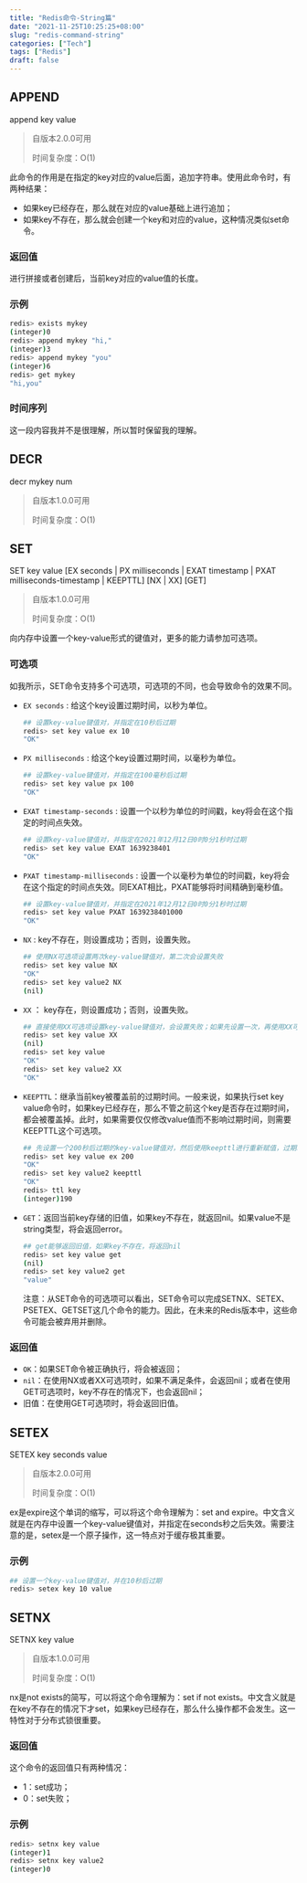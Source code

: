 ```yaml
---
title: "Redis命令-String篇"
date: "2021-11-25T10:25:25+08:00"
slug: "redis-command-string"
categories: ["Tech"]
tags: ["Redis"]
draft: false
---
```


## APPEND

append key value

> 自版本2.0.0可用
>
> 时间复杂度：O(1)

此命令的作用是在指定的key对应的value后面，追加字符串。使用此命令时，有两种结果：

* 如果key已经存在，那么就在对应的value基础上进行追加；
* 如果key不存在，那么就会创建一个key和对应的value，这种情况类似set命令。

### 返回值

进行拼接或者创建后，当前key对应的value值的长度。

### 示例

```bash
redis> exists mykey
(integer)0
redis> append mykey "hi,"
(integer)3
redis> append mykey "you"
(integer)6
redis> get mykey
"hi,you"
```

### 时间序列

这一段内容我并不是很理解，所以暂时保留我的理解。

## DECR

decr mykey num

> 自版本1.0.0可用
>
> 时间复杂度：O(1)



## SET

SET key value [EX seconds | PX milliseconds | EXAT timestamp | PXAT milliseconds-timestamp | KEEPTTL] [NX | XX] [GET]

> 自版本1.0.0可用
>
> 时间复杂度：O(1)


向内存中设置一个key-value形式的键值对，更多的能力请参加可选项。

### 可选项
如我所示，SET命令支持多个可选项，可选项的不同，也会导致命令的效果不同。
* `EX seconds` : 给这个key设置过期时间，以秒为单位。

  ```bash
  ## 设置key-value键值对，并指定在10秒后过期
  redis> set key value ex 10
  "OK"
  ```

* `PX milliseconds` : 给这个key设置过期时间，以毫秒为单位。

  ```bash
  ## 设置key-value键值对，并指定在100毫秒后过期
  redis> set key value px 100
  "OK"
  ```

* `EXAT timestamp-seconds` :  设置一个以秒为单位的时间戳，key将会在这个指定的时间点失效。

  ```bash
  ## 设置key-value键值对，并指定在2021年12月12日0时0分1秒时过期
  redis> set key value EXAT 1639238401
  "OK"
  ```

* `PXAT timestamp-milliseconds` : 设置一个以毫秒为单位的时间戳，key将会在这个指定的时间点失效。同EXAT相比，PXAT能够将时间精确到毫秒值。

  ```bash
  ## 设置key-value键值对，并指定在2021年12月12日0时0分1秒时过期
  redis> set key value PXAT 1639238401000
  "OK"
  ```

* `NX` : key不存在，则设置成功；否则，设置失败。

  ```bash
  ## 使用NX可选项设置两次key-value键值对，第二次会设置失败
  redis> set key value NX
  "OK"
  redis> set key value2 NX
  (nil)
  ```

* `XX` ： key存在，则设置成功；否则，设置失败。

  ```bash
  ## 直接使用XX可选项设置key-value键值对，会设置失败；如果先设置一次，再使用XX可选项，则会设置成功
  redis> set key value XX
  (nil)
  redis> set key value
  "OK"
  redis> set key value2 XX
  "OK"
  ```

* `KEEPTTL`：继承当前key被覆盖前的过期时间。一般来说，如果执行set key value命令时，如果key已经存在，那么不管之前这个key是否存在过期时间，都会被覆盖掉。此时，如果需要仅仅修改value值而不影响过期时间，则需要KEEPTTL这个可选项。

  ```bash
  ## 先设置一个200秒后过期的key-value键值对，然后使用keepttl进行重新赋值，过期时间不变
  redis> set key value ex 200
  "OK"
  redis> set key value2 keepttl
  "OK"
  redis> ttl key
  (integer)190
  ```

* `GET`：返回当前key存储的旧值，如果key不存在，就返回nil。如果value不是string类型，将会返回error。

  ```bash
  ## get能够返回旧值，如果key不存在，将返回nil
  redis> set key value get
  (nil)
  redis> set key value2 get
  "value"
  ```
  
  注意：从SET命令的可选项可以看出，SET命令可以完成SETNX、SETEX、PSETEX、GETSET这几个命令的能力。因此，在未来的Redis版本中，这些命令可能会被弃用并删除。

### 返回值

* `OK`：如果SET命令被正确执行，将会被返回；
* `nil`：在使用NX或者XX可选项时，如果不满足条件，会返回nil；或者在使用GET可选项时，key不存在的情况下，也会返回nil；
* 旧值：在使用GET可选项时，将会返回旧值。

## SETEX

SETEX key seconds value

> 自版本2.0.0可用
>
> 时间复杂度：O(1)

ex是expire这个单词的缩写，可以将这个命令理解为：set and expire。中文含义就是在内存中设置一个key-value键值对，并指定在seconds秒之后失效。需要注意的是，setex是一个原子操作，这一特点对于缓存极其重要。

### 示例

```bash
## 设置一个key-value键值对，并在10秒后过期
redis> setex key 10 value
```

## SETNX

SETNX key value

> 自版本1.0.0可用
>
> 时间复杂度：O(1)

nx是not exists的简写，可以将这个命令理解为：set if not exists。中文含义就是在key不存在的情况下才set，如果key已经存在，那么什么操作都不会发生。这一特性对于分布式锁很重要。

### 返回值

这个命令的返回值只有两种情况：

* 1：set成功；
* 0：set失败；

### 示例

```bash
redis> setnx key value
(integer)1
redis> setnx key value2
(integer)0
```


